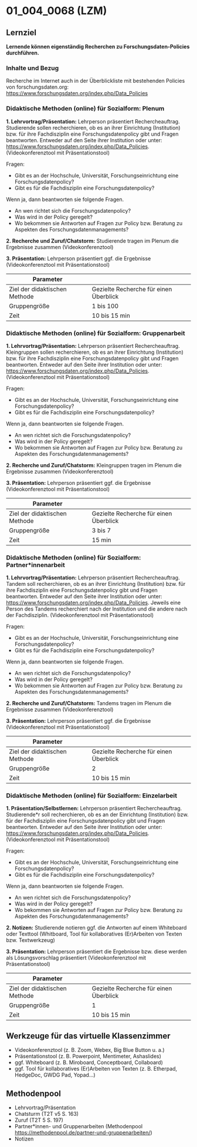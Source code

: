 <!--
author: Anne Voigt
email:    
version:  v1
language: DE
icon:     
link:     
comment:  OER.net FDM-Basiskurs
-->

# 01_004_0068 (LZM)

## Lernziel

**Lernende können eigenständig Recherchen zu Forschungsdaten-Policies durchführen.**

### Inhalte und Bezug
Recherche im Internet auch in der Überblickliste mit bestehenden Policies von forschungsdaten.org: https://www.forschungsdaten.org/index.php/Data_Policies

### Didaktische Methoden (online) für Sozialform: Plenum
**1. Lehrvortrag/Präsentation:** Lehrperson präsentiert Rechercheauftrag. Studierende sollen recherchieren, ob es an ihrer Einrichtung (Institution) bzw. für ihre Fachdisziplin eine Forschungsdatenpolicy gibt und Fragen beantworten. Entweder auf den Seite ihrer Institution oder unter: https://www.forschungsdaten.org/index.php/Data_Policies. (Videokonferenztool mit Präsentationstool)

Fragen: 
* Gibt es an der Hochschule, Universität, Forschungseinrichtung eine Forschungsdatenpolicy? 
* Gibt es für die Fachdisziplin eine Forschungsdatenpolicy?

Wenn ja, dann beantworten sie folgende Fragen. 
* An wen richtet sich die Forschungsdatenpolicy?
* Was wird in der Policy geregelt?
* Wo bekommen sie Antworten auf Fragen zur Policy bzw. Beratung zu Aspekten des Forschungsdatenmanagements? 

**2. Recherche und Zuruf/Chatstorm:** Studierende tragen im Plenum die Ergebnisse zusammen (Videokonferenztool)

**3. Präsentation:** Lehrperson präsentiert ggf. die Ergebnisse (Videokonferenztool mit Präsentationstool)

| Parameter                         |          |
| -----------------------------     | -------- |
| Ziel der didaktischen Methode     | Gezielte Recherche für einen Überblick   |
| Gruppengröße                      | 1 bis 100 |
| Zeit                              | 10 bis 15 min |


### Didaktische Methoden (online) für Sozialform: Gruppenarbeit
**1. Lehrvortrag/Präsentation:** Lehrperson präsentiert Rechercheauftrag. Kleingruppen sollen recherchieren, ob es an ihrer Einrichtung (Institution) bzw. für ihre Fachdisziplin eine Forschungsdatenpolicy gibt und Fragen beantworten. Entweder auf den Seite ihrer Institution oder unter: https://www.forschungsdaten.org/index.php/Data_Policies. (Videokonferenztool mit Präsentationstool)

Fragen: 
* Gibt es an der Hochschule, Universität, Forschungseinrichtung eine Forschungsdatenpolicy? 
* Gibt es für die Fachdisziplin eine Forschungsdatenpolicy?

Wenn ja, dann beantworten sie folgende Fragen. 
* An wen richtet sich die Forschungsdatenpolicy?
* Was wird in der Policy geregelt?
* Wo bekommen sie Antworten auf Fragen zur Policy bzw. Beratung zu Aspekten des Forschungsdatenmanagements? 

**2. Recherche und Zuruf/Chatstorm:** Kleingruppen tragen im Plenum die Ergebnisse zusammen (Videokonferenztool)

**3. Präsentation:** Lehrperson präsentiert ggf. die Ergebnisse (Videokonferenztool mit Präsentationstool)

| Parameter                         |          |
| -----------------------------     | -------- |
| Ziel der didaktischen Methode     | Gezielte Recherche für einen Überblick   |
| Gruppengröße                      | 3 bis 7 |
| Zeit                              | 15 min |


### Didaktische Methoden (online) für Sozialform: Partner*innenarbeit
**1. Lehrvortrag/Präsentation:** Lehrperson präsentiert Rechercheauftrag. Tandem soll recherchieren, ob es an ihrer Einrichtung (Institution) bzw. für ihre Fachdisziplin eine Forschungsdatenpolicy gibt und Fragen beantworten. Entweder auf den Seite ihrer Institution oder unter: https://www.forschungsdaten.org/index.php/Data_Policies. Jeweils eine Person des Tandems recherchiert nach der Institution und die andere nach der Fachdisziplin. (Videokonferenztool mit Präsentationstool)

Fragen: 
* Gibt es an der Hochschule, Universität, Forschungseinrichtung eine Forschungsdatenpolicy? 
* Gibt es für die Fachdisziplin eine Forschungsdatenpolicy?

Wenn ja, dann beantworten sie folgende Fragen. 
* An wen richtet sich die Forschungsdatenpolicy?
* Was wird in der Policy geregelt?
* Wo bekommen sie Antworten auf Fragen zur Policy bzw. Beratung zu Aspekten des Forschungsdatenmanagements? 

**2. Recherche und Zuruf/Chatstorm:** Tandems tragen im Plenum die Ergebnisse zusammen (Videokonferenztool)

**3. Präsentation:** Lehrperson präsentiert ggf. die Ergebnisse (Videokonferenztool mit Präsentationstool)

| Parameter                         |          |
| -----------------------------     | -------- |
| Ziel der didaktischen Methode     | Gezielte Recherche für einen Überblick   |
| Gruppengröße                      | 2 |
| Zeit                              | 10 bis 15 min |

### Didaktische Methoden (online) für Sozialform: Einzelarbeit
**1. Präsentation/Selbstlernen:** Lehrperson präsentiert Rechercheauftrag. Studierende*r soll recherchieren, ob es an der Einrichtung (Institution) bzw. für der Fachdisziplin eine Forschungsdatenpolicy gibt und Fragen beantworten. Entweder auf den Seite ihrer Institution oder unter: https://www.forschungsdaten.org/index.php/Data_Policies. (Videokonferenztool mit Präsentationstool)

Fragen: 
* Gibt es an der Hochschule, Universität, Forschungseinrichtung eine Forschungsdatenpolicy? 
* Gibt es für die Fachdisziplin eine Forschungsdatenpolicy?

Wenn ja, dann beantworten sie folgende Fragen. 
* An wen richtet sich die Forschungsdatenpolicy?
* Was wird in der Policy geregelt?
* Wo bekommen sie Antworten auf Fragen zur Policy bzw. Beratung zu Aspekten des Forschungsdatenmanagements? 

**2. Notizen:** Studierende notieren ggf. die Antworten auf einem Whiteboard oder Texttool (Whitboard, Tool für kollaboratives (Er)Arbeiten von Texten bzw. Textwerkzeug)

**3. Präsentation:** Lehrperson präsentiert die Ergebnisse bzw. diese werden als Lösungsvorschlag präsentiert (Videokonferenztool mit Präsentationstool)

| Parameter                         |          |
| -----------------------------     | -------- |
| Ziel der didaktischen Methode     | Gezielte Recherche für einen Überblick   |
| Gruppengröße                      | 1 |
| Zeit                              | 10 bis 15 min |


## Werkzeuge für das virtuelle Klassenzimmer
* Videokonferenztool (z. B. Zoom, Webex, Big Blue Button u. a.)
* Präsentationstool (z. B. Powerpoint, Mentimeter, Ashaslides)
* ggf. Whiteboard (z. B. Miroboard, Conceptboard, Collaboard)
* ggf. Tool für kollaboratives (Er)Arbeiten von Texten (z. B. Etherpad, HedgeDoc, GWDG Pad, Yopad...)

## Methodenpool
* Lehrvortrag/Präsentation
* Chatsturm (T2T v5 S. 163)
* Zuruf (T2T 5 S. 197)
* Partner*innen- und Gruppenarbeiten (Methodenpool https://methodenpool.de/partner-und-gruppenarbeiten/)
* Notizen
